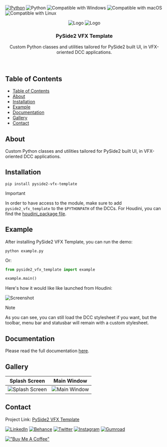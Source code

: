 <p align="left">
  <a href="https://www.python.org">
  <img src="https://img.shields.io/badge/-Python-FFD43B?style=for-the-badge&logo=python" alt="Python"/></a>
  <img src="https://img.shields.io/badge/-PySide-284821?style=for-the-badge&logo=qt" alt="Python"/></a>
  <img src="https://img.shields.io/badge/-Windows-00A4EF?style=for-the-badge&logo=windows" alt="Compatible with Windows"/></a>
  <img src="https://img.shields.io/badge/-macOS-000000?style=for-the-badge&logo=apple" alt="Compatible with macOS"/></a>
  <img src="https://img.shields.io/badge/-Linux-E95420?style=for-the-badge&logo=linux" alt="Compatible with Linux"/></a>
</p>

<div align="center">

  ![Logo](./docs/images/pyside2_vfx_template_logo_large_dark.svg#gh-light-mode-only)
  ![Logo](./docs/images/pyside2_vfx_template_logo_large_light.svg#gh-dark-mode-only)

  <h3 align="center">PySide2 VFX Template</h3>

  <p align="center">
    Custom Python classes and utilities tailored for PySide2 built UI, in VFX-oriented DCC applications.
    <br/>
    <br/>
    <br/>
  </p>

</div>



<!-- TABLE OF CONTENTS -->
## Table of Contents
<!--ts-->
- [Table of Contents](#table-of-contents)
- [About](#about)
- [Installation](#installation)
- [Example](#example)
- [Documentation](#documentation)
- [Gallery](#gallery)
- [Contact](#contact)
<!--te-->



<!-- ABOUT -->
## About

Custom Python classes and utilities tailored for PySide2 built UI, in VFX-oriented DCC applications.



<!-- INSTALLATION -->
## Installation

``` shell
pip install pyside2-vfx-template
```

> [!IMPORTANT]
> In order to have access to the module, make sure to add `pyside2_vfx_template` to the `$PYTHONPATH` of the DCCs. For Houdini, you can find the [houdini_package file](./houdini_package.json).



<!-- EXAMPLE -->
## Example

After installing PySide2 VFX Template, you can run the demo:

``` shell
python example.py
```
Or:
``` python
from pyside2_vfx_template import example

example.main()
```

Here's how it would like like launched from Houdini:

![Screenshot](./docs/images/qwZ0omKbe0.png)

> [!NOTE]
> As you can see, you can still load the DCC stylesheet if you want, but the toolbar, menu bar and statusbar will remain with a custom stylesheet.



<!-- DOCUMENTATION -->
## Documentation

Please read the full documentation [here](https://healkeiser.github.io/pyside2_vfx_template/).



<!-- GALLERY -->
## Gallery

Splash Screen                                   | Main Window
:----------------------------------------------:|:----------------------------------------------:
![Splash Screen](./docs/images/jxxZTVZy29.png)  |  ![Main Window](./docs/images/e72Hfw2ReZ.png)



<!-- CONTACT -->
## Contact

Project Link: [PySide2 VFX Template](https://github.com/healkeiser/pyside2_vfx_template)

<p align='left'>
  <a href="https://www.linkedin.com/in/valentin-beaumont">
  <img src="https://img.shields.io/badge/-LinkedIn-0A66C2?style=for-the-badge&logo=linkedin" alt="LinkedIn"/></a>
  <a href="https://www.behance.net/el1ven">
  <img src="https://img.shields.io/badge/-Behance-313131?style=for-the-badge&logo=behance" alt="Behance"/></a>
  <a href="https://twitter.com/valentinbeaumon">
  <img src="https://img.shields.io/badge/-Twitter-E1E8ED?style=for-the-badge&logo=twitter" alt="Twitter"/></a>
  <a href="https://www.instagram.com/val.beaumontart">
  <img src="https://img.shields.io/badge/-Instagram-85255b?style=for-the-badge&logo=instagram" alt="Instagram"/></a>
  <a href="https://healkeiser.gumroad.com/subscribe">
  <img src="https://img.shields.io/badge/-Gumroad-20151f?style=for-the-badge&logo=gumroad" alt="Gumroad"/></a>
</p>

[!["Buy Me A Coffee"](https://www.buymeacoffee.com/assets/img/custom_images/yellow_img.png)](https://www.buymeacoffee.com/healkeiser)

